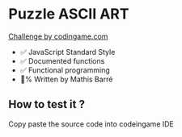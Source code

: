 

# Puzzle ASCII ART

[Challenge by codingame.com](https://www.codingame.com/ide/puzzle/ascii-art)

- ✅ JavaScript Standard Style
- ✅ Documented functions
- ✅ Functional programming
- 💯% Written by Mathis Barré

## How to test it ?

Copy paste the source code into codeingame IDE